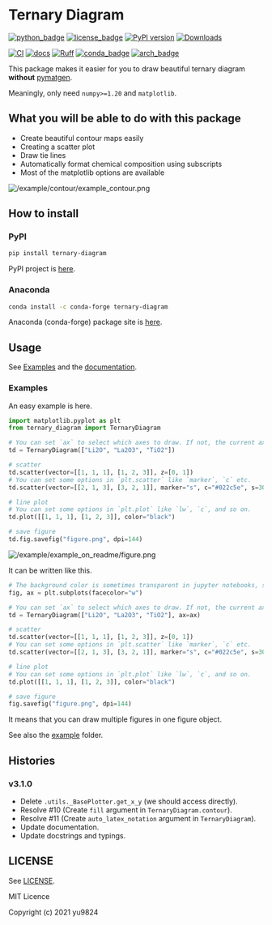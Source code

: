 # Ternary Diagram

[![python_badge](https://img.shields.io/pypi/pyversions/ternary-diagram)](https://pypi.org/project/ternary-diagram/)
[![license_badge](https://img.shields.io/pypi/l/ternary-diagram)](https://pypi.org/project/ternary-diagram/)
[![PyPI version](https://badge.fury.io/py/ternary-diagram.svg)](https://pypi.org/project/ternary-diagram/)
[![Downloads](https://static.pepy.tech/badge/ternary-diagram)](https://pepy.tech/project/ternary-diagram)

[![CI](https://github.com/yu9824/ternary_diagram/actions/workflows/CI.yml/badge.svg)](https://github.com/yu9824/ternary_diagram/actions/workflows/CI.yml)
[![docs](https://github.com/yu9824/ternary_diagram/actions/workflows/docs.yml/badge.svg)](https://github.com/yu9824/ternary_diagram/actions/workflows/docs.yml)
[![Ruff](https://img.shields.io/endpoint?url=https://raw.githubusercontent.com/astral-sh/ruff/main/assets/badge/v2.json)](https://github.com/astral-sh/ruff)
[![conda_badge](https://anaconda.org/conda-forge/ternary-diagram/badges/version.svg)](https://anaconda.org/conda-forge/ternary-diagram/)
[![arch_badge](https://anaconda.org/conda-forge/ternary-diagram/badges/platforms.svg)](https://anaconda.org/conda-forge/ternary-diagram)

This package makes it easier for you to draw beautiful ternary diagram **without** [pymatgen](https://pymatgen.org).

Meaningly, only need `numpy>=1.20` and `matplotlib`.

## What you will be able to do with this package

- Create beautiful contour maps easily
- Creating a scatter plot
- Draw tie lines
- Automatically format chemical composition using subscripts
- Most of the matplotlib options are available

![/example/contour/example_contour.png](https://github.com/yu9824/ternary_diagram/blob/main/example/contour/example_contour.png?raw=true "example")

## How to install

### PyPI

```bash
pip install ternary-diagram
```

PyPI project is [here](https://pypi.org/project/ternary-diagram/).

### Anaconda

```bash
conda install -c conda-forge ternary-diagram
```

Anaconda (conda-forge) package site is [here](https://anaconda.org/conda-forge/ternary-diagram).

## Usage

See [Examples](#examples) and the [documentation](https://yu9824.github.io/ternary_diagram/).

### Examples

An easy example is here.

```python
import matplotlib.pyplot as plt
from ternary_diagram import TernaryDiagram

# You can set `ax` to select which axes to draw. If not, the current axes will be used.
td = TernaryDiagram(["Li2O", "La2O3", "TiO2"])

# scatter
td.scatter(vector=[[1, 1, 1], [1, 2, 3]], z=[0, 1])
# You can set some options in `plt.scatter` like `marker`, `c` etc.
td.scatter(vector=[[2, 1, 3], [3, 2, 1]], marker="s", c="#022c5e", s=30)

# line plot
# You can set some options in `plt.plot` like `lw`, `c`, and so on.
td.plot([[1, 1, 1], [1, 2, 3]], color="black")

# save figure
td.fig.savefig("figure.png", dpi=144)

```

![/example/example_on_readme/figure.png](https://github.com/yu9824/ternary_diagram/blob/main/example/example_on_readme/figure.png?raw=true)

It can be written like this.
```python
# The background color is sometimes transparent in jupyter notebooks, so set facecolor 'white'.
fig, ax = plt.subplots(facecolor="w")

# You can set `ax` to select which axes to draw. If not, the current axes will be used.
td = TernaryDiagram(["Li2O", "La2O3", "TiO2"], ax=ax)

# scatter
td.scatter(vector=[[1, 1, 1], [1, 2, 3]], z=[0, 1])
# You can set some options in `plt.scatter` like `marker`, `c` etc.
td.scatter(vector=[[2, 1, 3], [3, 2, 1]], marker="s", c="#022c5e", s=30)

# line plot
# You can set some options in `plt.plot` like `lw`, `c`, and so on.
td.plot([[1, 1, 1], [1, 2, 3]], color="black")

# save figure
fig.savefig("figure.png", dpi=144)

```

It means that you can draw multiple figures in one figure object.

See also the [example](https://github.com/yu9824/ternary_diagram/tree/main/example) folder.

## Histories

### v3.1.0

- Delete `.utils._BasePlotter.get_x_y` (we should access directly).
- Resolve #10 (Create `fill` argument in `TernaryDiagram.contour`).
- Resolve #11 (Create `auto_latex_notation` argument in `TernaryDiagram`).
- Update documentation.
- Update docstrings and typings.


## LICENSE

See [LICENSE](https://github.com/yu9824/ternary_diagram/tree/main/LICENSE).

MIT Licence

Copyright (c) 2021 yu9824
